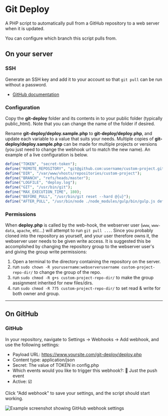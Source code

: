 # Git Deploy

A PHP script to automatically pull from a GitHub repository to a web server when it is updated. 

You can configure which branch this script pulls from.

## On your server

### SSH

Generate an SSH key and add it to your account so that `git pull` can be run without a password.

- [GitHub documentation](https://help.github.com/articles/generating-ssh-keys/)

### Configuration

Copy the __git-deploy__ folder and its contents in to your public folder (typically public_html). Note that you can change the name of the folder if desired.

Rename __git-deploy/deploy.sample.php__ to __git-deploy/deploy.php__, and update each variable to a value that suits your needs. Multiple copies of __git-deploy/deploy.sample.php__ can be made for multiple projects or versions (you just need to change the webhook url to match the new name). An example of a live configuration is below.

```PHP
define("TOKEN", "secret-token");
define("REMOTE_REPOSITORY", "git@github.com:username/custom-project.git");
define("DIR", "/var/www/vhosts/repositories/custom-project");
define("BRANCH", "refs/heads/master");
define("LOGFILE", "deploy.log");
define("GIT", "/usr/bin/git");
define("MAX_EXECUTION_TIME", 180);
define("BEFORE_PULL", "/usr/bin/git reset --hard @{u}");
define("AFTER_PULL", "/usr/bin/node ./node_modules/gulp/bin/gulp.js default");
```
### Permissions

When __deploy.php__ is called by the web-hook, the webserver user (`www`, `www-data`, `apache`, etc...) will attempt to run `git pull ...`. Since you probably cloned into the repository as yourself, and your user therefore owns it, the webserver user needs to be given write access. It is suggested this be accomplished by changing the repository group to the webserver user's and giving the group write permissions:

1. Open a terminal to the directory containing the repository on the server.
2. run `sudo chown -R yourusername:webserverusername custom-project-repo-dir/` to change the group of the repo.
3. run `sudo chmod -R g+s custom-project-repo-dir/` to make the group assignment inherited for new files/dirs.
4. run `sudo chmod -R 775 custom-project-repo-dir/` to set read & write for both owner and group.

---

## On GitHub

### GitHub

In your repository, navigate to Settings &rarr; Webhooks &rarr; Add webhook, and use the following settings:

- Payload URL: https://www.yoursite.com/git-deploy/deploy.php
- Content type: application/json
- Secret: The value of TOKEN in config.php
- Which events would you like to trigger this webhook?: :radio_button: Just the push event
- Active: :ballot_box_with_check:

Click "Add webhook" to save your settings, and the script should start working.

![Example screenshot showing GitHub webhook settings](https://cloud.githubusercontent.com/assets/1123997/25409764/f05526d0-29d8-11e7-858d-f28de59bd300.png)



